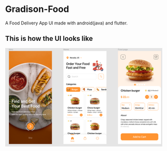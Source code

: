 # Gradison-Food
A Food Delivery App UI made with android(java) and flutter. 
## This is how the UI looks like
![](screens.png)
